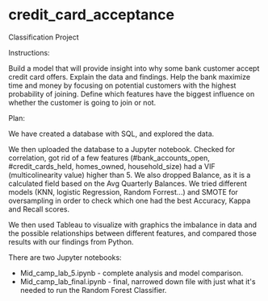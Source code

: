 # credit_card_acceptance

Classification Project

Instructions:

Build a model that will provide insight into why some bank customer accept credit card offers. 
Explain the data and findings.
Help the bank maximize time and money by focusing on potential customers with the highest probability of joining. 
Define which features have the biggest influence on whether the customer is going to join or not. 


Plan:

We have created a database with SQL, and explored the data.

We then uploaded the database to a Jupyter notebook. 
Checked for correlation, got rid of a few features (#bank_accounts_open, #credit_cards_held, homes_owned, household_size) had a VIF (multicolinearity value) higher than 5. We also dropped Balance, as it is a calculated field based on the Avg Quarterly Balances. We tried different models (KNN, logistic Regression, Random Forrest...) and SMOTE for oversampling in order to check which one had the best Accuracy, Kappa and Recall scores. 

We then used Tableau to visualize with graphics the imbalance in data and the possible relationships between different features,
and compared those results with our findings from Python.  

There are two Jupyter notebooks: 
- Mid_camp_lab_5.ipynb - complete analysis and model comparison.
- Mid_camp_lab_final.ipynb - final, narrowed down file with just what it's needed to run the Random Forest Classifier.

